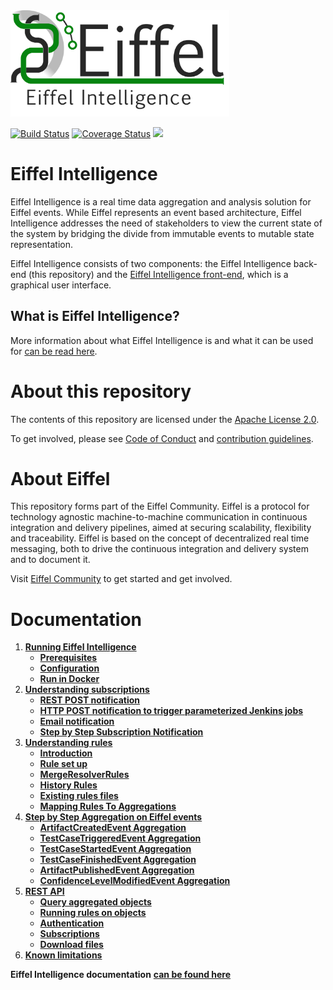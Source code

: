 <!---
   Copyright 2017-2018 Ericsson AB.
   For a full list of individual contributors, please see the commit history.

   Licensed under the Apache License, Version 2.0 (the "License");
   you may not use this file except in compliance with the License.
   You may obtain a copy of the License at

       http://www.apache.org/licenses/LICENSE-2.0

   Unless required by applicable law or agreed to in writing, software
   distributed under the License is distributed on an "AS IS" BASIS,
   WITHOUT WARRANTIES OR CONDITIONS OF ANY KIND, either express or implied.
   See the License for the specific language governing permissions and
   limitations under the License.
--->

<img src="./images/eiffel-intelligence-logo.png" alt="Eiffel Intelligence" width="350"/>

[![Build Status](https://travis-ci.org/eiffel-community/eiffel-intelligence.svg?branch=master)](https://travis-ci.org/eiffel-community/eiffel-intelligence)
[![Coverage Status](https://coveralls.io/repos/github/eiffel-community/eiffel-intelligence/badge.svg?branch=master)](https://coveralls.io/github/eiffel-community/eiffel-intelligence?branch=master)
[![](https://jitpack.io/v/eiffel-community/eiffel-intelligence.svg)](https://jitpack.io/#eiffel-community/eiffel-intelligence)

# Eiffel Intelligence
Eiffel Intelligence is a real time data aggregation and analysis solution
for Eiffel events. While Eiffel represents an event based architecture,
Eiffel Intelligence addresses the need of stakeholders to view the current
state of the system by bridging the divide from immutable events to mutable
state representation.

Eiffel Intelligence consists of two components: the Eiffel Intelligence
back-end (this repository) and the [Eiffel Intelligence front-end](https://github.com/eiffel-community/eiffel-intelligence-frontend),
which is a graphical user interface.

## What is Eiffel Intelligence?
More information about what Eiffel Intelligence is and what it can be used for [can be read here](https://github.com/eiffel-community/eiffel-intelligence/blob/master/wiki/markdown/index.md).

# About this repository
The contents of this repository are licensed under the [Apache License 2.0](./LICENSE).

To get involved, please see [Code of Conduct](./CODE_OF_CONDUCT.md) and [contribution guidelines](./CONTRIBUTING.md).

# About Eiffel
This repository forms part of the Eiffel Community. Eiffel is a protocol for technology agnostic machine-to-machine communication in continuous integration and delivery pipelines, aimed at securing scalability, flexibility and traceability. Eiffel is based on the concept of decentralized real time messaging, both to drive the continuous integration and delivery system and to document it.

Visit [Eiffel Community](https://eiffel-community.github.io) to get started and get involved.

# Documentation

1. [**Running Eiffel Intelligence**](wiki/markdown/running-eiffel-intelligence.md)
    - [**Prerequisites**](wiki/markdown/running-eiffel-intelligence.md#Prerequisites)
    - [**Configuration**](wiki/markdown/configuration.md)
    - [**Run in Docker**](wiki/markdown/docker.md)
1. [**Understanding subscriptions**](wiki/markdown/subscriptions.md)
    - [**REST POST notification**](wiki/markdown/subscription-with-REST-POST-notification.md)
    - [**HTTP POST notification to trigger parameterized Jenkins jobs**](wiki/markdown/triggering-jenkins-jobs.md)
    - [**Email notification**](wiki/markdown/subscription-with-email-notification.md)
    - [**Step by Step Subscription Notification**](wiki/markdown/step-by-step-subscription-notification.md)
1. [**Understanding rules**](wiki/markdown/rules.md)
    - [**Introduction**](wiki/markdown/rules.md#Introduction)
    - [**Rule set up**](wiki/markdown/rules.md#Rule-set-up)
    - [**MergeResolverRules**](wiki/markdown/merge-resolver-rules.md)
    - [**History Rules**](wiki/markdown/history-rules.md)
    - [**Existing rules files**](wiki/markdown/existing-rules-files.md)
    - [**Mapping Rules To Aggregations**](wiki/markdown/mapping-rules-to-aggregations.md)
1. [**Step by Step Aggregation on Eiffel events**](wiki/markdown/step-by-step-aggregation.md)
    - [**ArtifactCreatedEvent Aggregation**](wiki/markdown/artifact-created-event-aggregation.md)
    - [**TestCaseTriggeredEvent Aggregation**](wiki/markdown/test-case-triggered-event-aggregation.md)
    - [**TestCaseStartedEvent Aggregation**](wiki/markdown/test-case-started-event-aggregation.md)
    - [**TestCaseFinishedEvent Aggregation**](wiki/markdown/test-case-finished-event-aggregation.md)
    - [**ArtifactPublishedEvent Aggregation**](wiki/markdown/artifact-published-event-aggregation.md)
    - [**ConfidenceLevelModifiedEvent Aggregation**](wiki/markdown/confidence-level-modified-event-aggregation.md)
1. [**REST API**](wiki/markdown/REST-API.md)
    - [**Query aggregated objects**](wiki/markdown/query.md)
    - [**Running rules on objects**](wiki/markdown/running-rules-on-objects.md)
    - [**Authentication**](wiki/markdown/authentication.md)
    - [**Subscriptions**](wiki/markdown/subscription-API.md)
    - [**Download files**](wiki/markdown/download-files.md)
1. [**Known limitations**](wiki/markdown/known-limitations.md)

**Eiffel Intelligence documentation** [**can be found here**](https://eiffel-community.github.io/eiffel-intelligence/)
